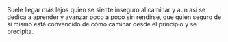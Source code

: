 Suele llegar más lejos quien se siente inseguro al caminar y aun así se dedica a aprender y avanzar poco a poco sin rendirse, que quien seguro de sí mismo está convencido de cómo caminar desde el principio y se precipita.
